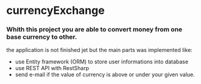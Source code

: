 # currencyExchange
### Whith this project you are able to convert money from one base currency to other.
the application is not finished jet but the main parts was implemented like:
* use Entity framework (ORM) to store user informations into database
* use REST API with RestSharp
* send e-mail if the value of currency is above or under your given value.
